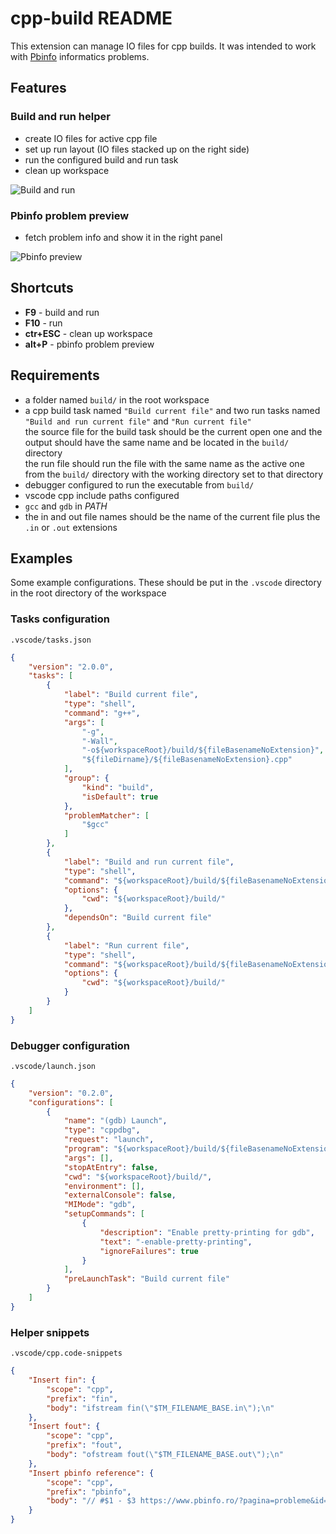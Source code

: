 # cpp-build README

This extension can manage IO files for cpp builds. It was intended to work with [Pbinfo](https://www.pbinfo.ro) informatics problems.

## Features
### Build and run helper
- create IO files for active cpp file
- set up run layout (IO files stacked up on the right side)
- run the configured build and run task
- clean up workspace

![Build and run](https://gitlab.com/i2002/cpp-build-vscode-extension/raw/master/images/bulid-and-run.png)

### Pbinfo problem preview
- fetch problem info and show it in the right panel

![Pbinfo preview](https://gitlab.com/i2002/cpp-build-vscode-extension/raw/master/images/pbinfo-preview.png)

## Shortcuts
- **F9** -  build and run
- **F10** - run
- **ctr+ESC** - clean up workspace
- **alt+P** - pbinfo problem preview

## Requirements
- a folder named `build/` in the root workspace
- a cpp build task named `"Build current file"` and two run tasks named `"Build and run current file"` and `"Run current file"`\
  the source file for the build task should be the current open one and the output should have the same name and be located in the `build/` directory\
  the run file should run the file with the same name as the active one from the `build/` directory with the working directory set to that directory
- debugger configured to run the executable from `build/`
- vscode cpp include paths configured
- `gcc` and `gdb` in *PATH*
- the in and out file names should be the name of the current file plus the `.in` or `.out` extensions

## Examples
Some example configurations. These should be put in the `.vscode` directory in the root directory of the workspace

### Tasks configuration
`.vscode/tasks.json`
```json
{
    "version": "2.0.0",
    "tasks": [
        {
            "label": "Build current file",
            "type": "shell",
            "command": "g++",
            "args": [
                "-g",
                "-Wall",
                "-o${workspaceRoot}/build/${fileBasenameNoExtension}",
                "${fileDirname}/${fileBasenameNoExtension}.cpp"
            ],
            "group": {
                "kind": "build",
                "isDefault": true
            },
            "problemMatcher": [
                "$gcc"
            ]
        },
        {
            "label": "Build and run current file",
            "type": "shell",
            "command": "${workspaceRoot}/build/${fileBasenameNoExtension}",
            "options": {
                "cwd": "${workspaceRoot}/build/"
            },
            "dependsOn": "Build current file"
        },
        {
            "label": "Run current file",
            "type": "shell",
            "command": "${workspaceRoot}/build/${fileBasenameNoExtension}",
            "options": {
                "cwd": "${workspaceRoot}/build/"
            }
        }
    ]
}
```

### Debugger configuration
`.vscode/launch.json`
```json
{
    "version": "0.2.0",
    "configurations": [
        {
            "name": "(gdb) Launch",
            "type": "cppdbg",
            "request": "launch",
            "program": "${workspaceRoot}/build/${fileBasenameNoExtension}",
            "args": [],
            "stopAtEntry": false,
            "cwd": "${workspaceRoot}/build/",
            "environment": [],
            "externalConsole": false,
            "MIMode": "gdb",
            "setupCommands": [
                {
                    "description": "Enable pretty-printing for gdb",
                    "text": "-enable-pretty-printing",
                    "ignoreFailures": true
                }
            ],
            "preLaunchTask": "Build current file"
        }
    ]
}
```

### Helper snippets
`.vscode/cpp.code-snippets`
```json
{
	"Insert fin": {
		"scope": "cpp",
		"prefix": "fin",
		"body": "ifstream fin(\"$TM_FILENAME_BASE.in\");\n"
	},
	"Insert fout": {
		"scope": "cpp",
		"prefix": "fout",
		"body": "ofstream fout(\"$TM_FILENAME_BASE.out\");\n"
	},
	"Insert pbinfo reference": {
		"scope": "cpp",
		"prefix": "pbinfo",
		"body": "// #$1 - $3 https://www.pbinfo.ro/?pagina=probleme&id=$1$0"
	}
}
```
